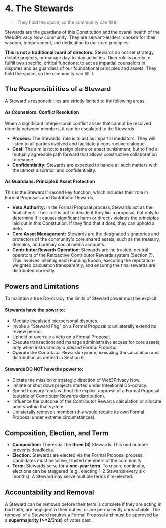 # 4. The Stewards

> They hold the space, so the community can fill it.

Stewards are the guardians of this Constitution and the overall health of the Web3Privacy Now community. They are servant-leaders, chosen for their wisdom, temperament, and dedication to our core principles.

**This is not a traditional board of directors.** Stewards do not set strategy, dictate projects, or manage day-to-day activities. Their role is purely to fulfill two specific, critical functions: to act as impartial counselors in disputes and as guardians of our foundational principles and assets. They hold the space, so the community can fill it.

## The Responsibilities of a Steward

A Steward's responsibilities are strictly limited to the following areas.

#### As Counselors: Conflict Resolution
When a significant interpersonal conflict arises that cannot be resolved directly between members, it can be escalated to the Stewards.

* **Process:** The Stewards' role is to act as impartial mediators. They will listen to all parties involved and facilitate a constructive dialogue.
* **Goal:** The aim is not to assign blame or enact punishment, but to find a mutually agreeable path forward that allows constructive collaboration to resume.
* **Confidentiality:** Stewards are expected to handle all such matters with the utmost discretion and confidentiality.

#### As Guardians: Principle & Asset Protection
This is the Stewards' second key function, which includes their role in Formal Proposals and Contributor Rewards.

* **Veto Authority:** In the Formal Proposal process, Stewards act as the final check. Their role is not to decide if they *like* a proposal, but only to determine if it causes significant harm or directly violates the principles laid out in this Constitution. If they find that it does, they can uphold a Veto.
* **Core Asset Management:** Stewards are the designated signatories and protectors of the community's core shared assets, such as the treasury, domains, and primary social media accounts.
* **Contributor Rewards Operation:** Stewards are the trusted, neutral operators of the Retroactive Contributor Rewards system (Section 7). This involves initiating each Funding Epoch, executing the reputation-weighted calculation transparently, and ensuring the final rewards are distributed correctly.

## Powers and Limitations

To maintain a true Do-ocracy, the limits of Steward power must be explicit.

#### Stewards have the power to:

* Mediate escalated interpersonal disputes.
* Invoke a "Steward Flag" on a Formal Proposal to unilaterally extend its review period.
* Uphold or overrule a Veto on a Formal Proposal.
* Execute transactions and manage administrative access for core assets, *only when instructed by a passed Formal Proposal*.
* Operate the Contributor Rewards system, executing the calculation and distribution as defined in Section 6.

#### Stewards DO NOT have the power to:

* Dictate the mission or strategic direction of Web3Privacy Now.
* Initiate or shut down projects started under Intentional Do-ocracy.
* Spend treasury funds without the explicit approval of a Formal Proposal (outside of Contributor Rewards distribution).
* Influence the outcome of the Contributor Rewards calculation or allocate points within that system.
* Unilaterally remove a member (this would require its own Formal Proposal under extreme circumstances).

## Composition, Election, and Term

* **Composition:** There shall be **three (3)** Stewards. This odd number prevents deadlocks.
* **Election:** Stewards are elected via the Formal Proposal process. Candidates must be active, trusted members of the community.
* **Term:** Stewards serve for a **one-year term**. To ensure continuity, elections can be staggered (e.g., electing 1-2 Stewards every six months). A Steward may serve multiple terms if re-elected.

## Accountability and Removal

A Steward can be removed before their term is complete if they are acting in bad faith, are negligent in their duties, or are permanently unreachable. The removal of a Steward requires a Formal Proposal and must be approved by a **supermajority (>=2/3rds)** of votes cast.
